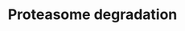 ---
annotations:
- id: PW:0000144
  parent: regulatory pathway
  type: Pathway Ontology
  value: ubiquitin/proteasome degradation pathway
authors:
- Nsalomonis
- MaintBot
- Fdennissen
- Thomas
- MartijnVanIersel
- Khanspers
- Evelo
- Egonw
- Mkutmon
- Mick Eikelhof
- Eweitz
citedin:
- link: PMC8083324
  title: Bioinformatics and system biology approach to identify the influences of
    SARS-CoV-2 infections to idiopathic pulmonary fibrosis and chronic obstructive
    pulmonary disease patients (2021)
- link: PMC7410313
  title: Gene expression regulated by abatacept associated with methotrexate and correlation
    with disease activity in rheumatoid arthritis (2020)
- link: PMC7339012
  title: Hematopoietic stem-cell senescence and myocardial repair - Coronary artery
    disease genotype/phenotype analysis of post-MI myocardial regeneration response
    induced by CABG/CD133+ bone marrow hematopoietic stem cell treatment in RCT PERFECT
    Phase 3 (2020)
- link: PMC7156751
  title: Modulation of stress and immune response by Amblyomin-X results in tumor
    cell death in a horse melanoma model (2020)
- link: PMC6993862
  title: Proteostasis regulators modulate proteasomal activity and gene expression
    to attenuate multiple phenotypes in Fabry disease (2020)
- link: PMC5445375
  title: Pre-silencing of genes involved in the electron transport chain (ETC) pathway
    is associated with responsiveness to abatacept in rheumatoid arthritis (2017)
- link: PMC4164264
  title: Diarylheptanoids from Alpinia officinarum Cause Distinct but Overlapping
    Effects on the Translatome of B Lymphoblastoid Cells (2014)
- link: PMC12004383
  title: Proteomics Analysis of Porcine Endometrial Cell-Derived Extracellular Vesicles
    Involved in Embryo Attachment (2025)
communities: []
description: Degradation by proteasomes is part of  the mechanism by which cells regulate
  the concentration of proteins and degrade misfolded proteins. Proteasomes are protein
  complexes which degrade unneeded or damaged proteins by proteolysis, a chemical
  reaction that breaks peptide bonds. Proteins are tagged for degradation by proteasomes
  by the addition of ubiquitin, by ubiquitin ligases. Description adapted from [Wikipedia](https://en.wikipedia.org/wiki/Proteasome).  Proteins
  on this pathway have targeted assays available via the [CPTAC Assay Portal](https://assays.cancer.gov/available_assays?wp_id=WP183)
last-edited: 2025-03-03
ndex: cc74314a-8b60-11eb-9e72-0ac135e8bacf
organisms:
- Homo sapiens
redirect_from:
- /index.php/Pathway:WP183
- /instance/WP183
- /instance/WP183_r137331
revision: r137331
schema-jsonld:
- '@context': https://schema.org/
  '@id': https://wikipathways.github.io/pathways/WP183.html
  '@type': Dataset
  creator:
    '@type': Organization
    name: WikiPathways
  description: Degradation by proteasomes is part of  the mechanism by which cells
    regulate the concentration of proteins and degrade misfolded proteins. Proteasomes
    are protein complexes which degrade unneeded or damaged proteins by proteolysis,
    a chemical reaction that breaks peptide bonds. Proteins are tagged for degradation
    by proteasomes by the addition of ubiquitin, by ubiquitin ligases. Description
    adapted from [Wikipedia](https://en.wikipedia.org/wiki/Proteasome).  Proteins
    on this pathway have targeted assays available via the [CPTAC Assay Portal](https://assays.cancer.gov/available_assays?wp_id=WP183)
  keywords:
  - ATP
  - H2AFX
  - H2AFZ
  - HIST1H2AB
  - HLA-A
  - HLA-B
  - HLA-C
  - HLA-E
  - HLA-F
  - HLA-G
  - HLA-H
  - HLA-J
  - IFNG
  - NEDD4
  - PSMA1
  - PSMA2
  - PSMA3
  - PSMA4
  - PSMA5
  - PSMA6
  - PSMA7
  - PSMB1
  - PSMB10
  - PSMB2
  - PSMB3
  - PSMB4
  - PSMB5
  - PSMB6
  - PSMB7
  - PSMB8
  - PSMB9
  - PSMC1
  - PSMC2
  - PSMC3
  - PSMC4
  - PSMC5
  - PSMC6
  - PSMD1
  - PSMD10
  - PSMD11
  - PSMD12
  - PSMD13
  - PSMD2
  - PSMD3
  - PSMD4
  - PSMD5
  - PSMD6
  - PSMD7
  - PSMD8
  - PSMD9
  - PSME1
  - PSME2
  - PSME3
  - RPN1
  - RPN2
  - UBB
  - UBC
  - UBE1
  - UBE1L
  - UBE2B
  - UBE2D1
  - UBE2D2
  - UBE2D3
  - UCHL1
  - UCHL3
  - Ubiquitin
  license: CC0
  name: Proteasome degradation
seo: CreativeWork
title: Proteasome degradation
wpid: WP183
---